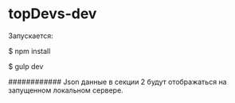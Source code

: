 # topDevs-dev

Запускается:

$ npm install

$ gulp dev 

############
Json данные в секции 2 будут отображаться на запущенном локальном сервере.
